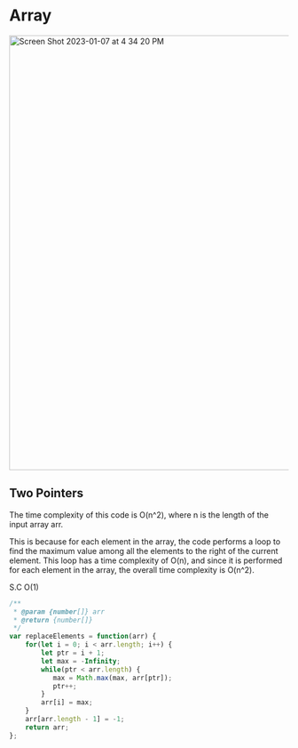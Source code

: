 # Array
<img width="782" alt="Screen Shot 2023-01-07 at 4 34 20 PM" src="https://user-images.githubusercontent.com/37787994/211172797-fb4f9ad3-63d2-444b-b6f7-718bd01433b6.png">


## Two Pointers

The time complexity of this code is O(n^2), where n is the length of the input array arr.

This is because for each element in the array, the code performs a loop to find the maximum value among all the elements to the right of the current element. This loop has a time complexity of O(n), and since it is performed for each element in the array, the overall time complexity is O(n^2).

S.C O(1)


```js
/**
 * @param {number[]} arr
 * @return {number[]}
 */
var replaceElements = function(arr) {
    for(let i = 0; i < arr.length; i++) {
        let ptr = i + 1;
        let max = -Infinity;
        while(ptr < arr.length) {
           max = Math.max(max, arr[ptr]);
           ptr++;
        }
        arr[i] = max;
    }
    arr[arr.length - 1] = -1;
    return arr;
};
```
